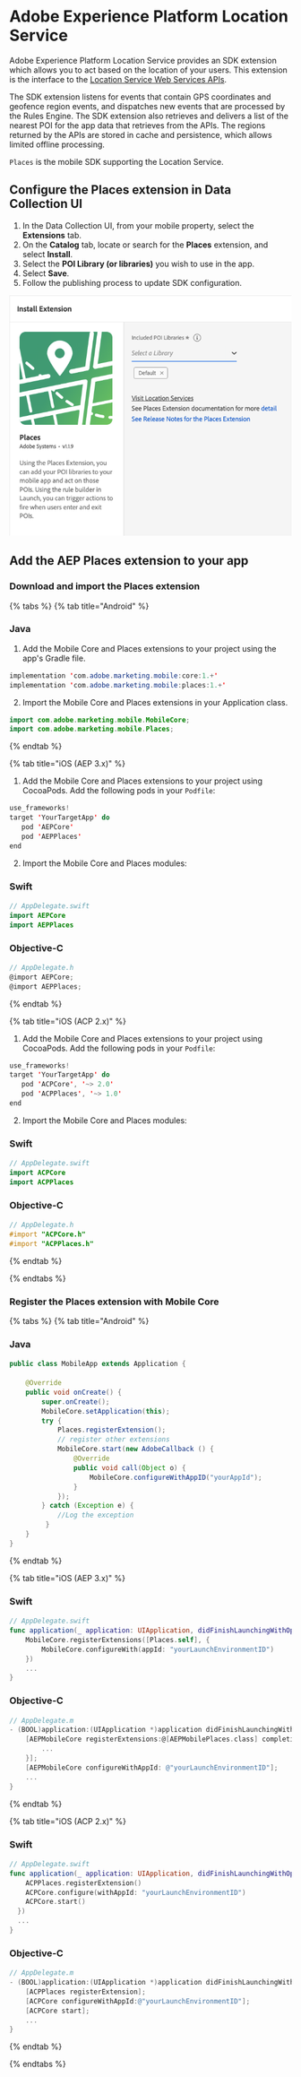 # Adobe Experience Platform Location Service

Adobe Experience Platform Location Service provides an SDK extension which allows you to act based on the location of your users. This extension is the interface to the [Location Service Web Services APIs](https://experienceleague.adobe.com/docs/places/using/web-service-api/places-web-services.html?lang=en).

The SDK extension listens for events that contain GPS coordinates and geofence region events, and dispatches new events that are processed by the Rules Engine. The SDK extension also retrieves and delivers a list of the nearest POI for the app data that retrieves from the APIs. The regions returned by the APIs are stored in cache and persistence, which allows limited offline processing.

`Places` is the mobile SDK supporting the Location Service.

## Configure the Places extension in Data Collection UI

1. In the Data Collection UI, from your mobile property, select the **Extensions** tab.
1. On the **Catalog** tab, locate or search for the **Places** extension, and select **Install**.
1. Select the **POI Library (or libraries)** you wish to use in the app.
1. Select **Save**.
1. Follow the publishing process to update SDK configuration.

![Places extension configuration](../../.gitbook/assets/places_extension_config.png)

## Add the AEP Places extension to your app

### Download and import the Places extension

{% tabs %}
{% tab title="Android" %}
### Java

1. Add the Mobile Core and Places extensions to your project using the app's Gradle file.

```java
implementation 'com.adobe.marketing.mobile:core:1.+'
implementation 'com.adobe.marketing.mobile:places:1.+'
```

2. Import the Mobile Core and Places extensions in your Application class.

```java
import com.adobe.marketing.mobile.MobileCore;
import com.adobe.marketing.mobile.Places;
```

{% endtab %}

{% tab title="iOS (AEP 3.x)" %}

1. Add the Mobile Core and Places extensions to your project using CocoaPods. Add the following pods in your `Podfile`:

```swift
use_frameworks!
target 'YourTargetApp' do
   pod 'AEPCore'
   pod 'AEPPlaces'       
end
```

2. Import the Mobile Core and Places modules:

### Swift

```swift
// AppDelegate.swift
import AEPCore
import AEPPlaces
```

### Objective-C

```objectivec
// AppDelegate.h
@import AEPCore;
@import AEPPlaces;
```
{% endtab %}

{% tab title="iOS (ACP 2.x)" %}

1. Add the Mobile Core and Places extensions to your project using CocoaPods. Add the following pods in your `Podfile`:

```swift
use_frameworks!
target 'YourTargetApp' do
   pod 'ACPCore', '~> 2.0'
   pod 'ACPPlaces', '~> 1.0'
end
```

2. Import the Mobile Core and Places modules:

### Swift

```swift
// AppDelegate.swift
import ACPCore
import ACPPlaces
```

### Objective-C

```objectivec
// AppDelegate.h
#import "ACPCore.h"
#import "ACPPlaces.h"
```

{% endtab %}

{% endtabs %}

### Register the Places extension with Mobile Core

{% tabs %}
{% tab title="Android" %}
### Java

```java
public class MobileApp extends Application {

    @Override
    public void onCreate() {
        super.onCreate();
        MobileCore.setApplication(this);
        try {            
            Places.registerExtension();
            // register other extensions
            MobileCore.start(new AdobeCallback () {
                @Override
                public void call(Object o) {
                    MobileCore.configureWithAppID("yourAppId");
                }
            });    
        } catch (Exception e) {
            //Log the exception
         }
    }
}
```
{% endtab %}

{% tab title="iOS (AEP 3.x)" %}
### Swift

```swift
// AppDelegate.swift
func application(_ application: UIApplication, didFinishLaunchingWithOptions launchOptions: [UIApplication.LaunchOptionsKey: Any]?) -> Bool {
    MobileCore.registerExtensions([Places.self], {
        MobileCore.configureWith(appId: "yourLaunchEnvironmentID")
    })
    ...
}
```

### Objective-C

```objectivec
// AppDelegate.m
- (BOOL)application:(UIApplication *)application didFinishLaunchingWithOptions:(NSDictionary *)launchOptions {
    [AEPMobileCore registerExtensions:@[AEPMobilePlaces.class] completion:^{
        ...
    }];
    [AEPMobileCore configureWithAppId: @"yourLaunchEnvironmentID"];
    ...
}
```
{% endtab %}

{% tab title="iOS (ACP 2.x)" %}
### Swift

```swift
// AppDelegate.swift
func application(_ application: UIApplication, didFinishLaunchingWithOptions launchOptions: [UIApplication.LaunchOptionsKey: Any]?) -> Bool {
    ACPPlaces.registerExtension()
    ACPCore.configure(withAppId: "yourLaunchEnvironmentID")
    ACPCore.start()
  })
  ...
}
```

### Objective-C

```objectivec
// AppDelegate.m
- (BOOL)application:(UIApplication *)application didFinishLaunchingWithOptions:(NSDictionary *)launchOptions {
    [ACPPlaces registerExtension];
    [ACPCore configureWithAppId:@"yourLaunchEnvironmentID"];    
    [ACPCore start];  
    ...
}
```
{% endtab %}

{% endtabs %}
